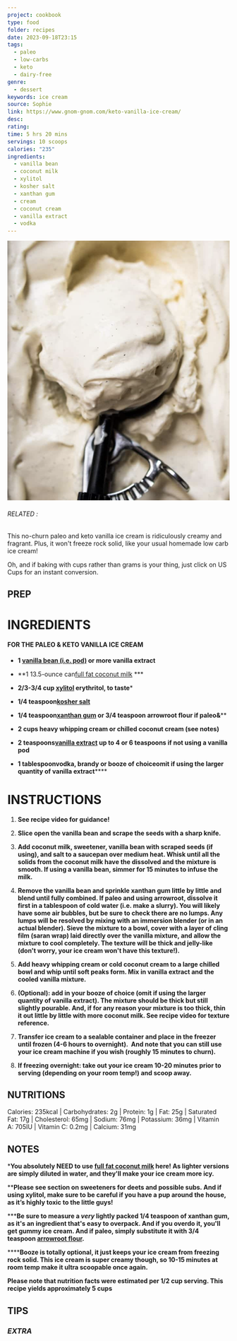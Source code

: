 ```yaml
---
project: cookbook
type: food
folder: recipes
date: 2023-09-18T23:15
tags:
  - paleo
  - low-carbs
  - keto
  - dairy-free
genre:
  - dessert
keywords: ice cream
source: Sophie
link: https://www.gnom-gnom.com/keto-vanilla-ice-cream/
desc: 
rating: 
time: 5 hrs 20 mins
servings: 10 scoops
calories: "235"
ingredients:
  - vanilla bean
  - coconut milk
  - xylitol
  - kosher salt
  - xanthan gum
  - cream
  - coconut cream
  - vanilla extract
  - vodka
---
```


![IMAGE](image_114.png)

###### *RELATED* : 

This no-churn paleo and keto vanilla ice cream is ridiculously creamy and fragrant. Plus, it won't freeze rock solid, like your usual homemade low carb ice cream!

Oh, and if baking with cups rather than grams is your thing, just click on US Cups for an instant conversion.

## PREP


# INGREDIENTS

#### **FOR THE PALEO & KETO VANILLA ICE CREAM**

- **1 [vanilla bean (i.e. pod)](https://amzn.to/2Hlbc8M) or more vanilla extract**
    
- **1 13.5-ounce can[full fat coconut milk](https://amzn.to/2IG1URJ) ***
    
- **2/3-3/4 cup [xylitol](http://amzn.to/2gK9HkU) erythritol, to taste***
    
- **1/4 teaspoon[kosher salt](https://amzn.to/2uM2LxM)**
    
- **1/4 teaspoon[xanthan gum](https://amzn.to/2uKe4GF) or 3/4 teaspoon arrowroot flour if paleo&****
    
- **2 cups heavy whipping cream or chilled coconut cream (see notes)**
    
- **2 teaspoons[vanilla extract](http://amzn.to/2gVTsV4) up to 4 or 6 teaspoons if not using a vanilla pod**
    
- **1 tablespoonvodka, brandy or booze of choiceomit if using the larger quantity of vanilla extract******


# INSTRUCTIONS

1. **See recipe video for guidance!**
    
2. **Slice open the vanilla bean and scrape the seeds with a sharp knife.** 
    
3. **Add coconut milk, sweetener, vanilla bean with scraped seeds (if using), and salt to a saucepan over medium heat. Whisk until all the solids from the coconut milk have the dissolved and the mixture is smooth. If using a vanilla bean, simmer for 15 minutes to infuse the milk.**  
    
4. **Remove the vanilla bean and sprinkle xanthan gum little by little and blend until fully combined. If paleo and using arrowroot, dissolve it first in a tablespoon of cold water (i.e. make a slurry). You will likely have some air bubbles, but be sure to check there are no lumps. Any lumps will be resolved by mixing with an immersion blender (or in an actual blender). Sieve the mixture to a bowl, cover with a layer of cling film (saran wrap) laid directly over the vanilla mixture, and allow the mixture to cool completely. The texture will be thick and jelly-like (don't worry, your ice cream won't have this texture!).** 
    
5. **Add heavy whipping cream or cold coconut cream to a large chilled bowl and whip until soft peaks form. Mix in vanilla extract and the cooled vanilla mixture.** 
    
6. **(Optional): add in your booze of choice (omit if using the larger quantity of vanilla extract). The mixture should be thick but still slightly pourable. And, if for any reason your mixture is too thick, thin it out little by little with more coconut milk. See recipe video for texture reference.**  
    
7. **Transfer ice cream to a sealable container and place in the freezer until frozen (4-6 hours to overnight).  And note that you can still use your ice cream machine if you wish (roughly 15 minutes to churn).** 
      
8. **If freezing overnight: take out your ice cream 10-20 minutes prior to serving (depending on your room temp!) and scoop away.**


## NUTRITIONS

Calories: 235kcal | Carbohydrates: 2g | Protein: 1g | Fat: 25g | Saturated Fat: 17g | Cholesterol: 65mg | Sodium: 76mg | Potassium: 36mg | Vitamin A: 705IU | Vitamin C: 0.2mg | Calcium: 31mg

## NOTES

***You absolutely NEED to use [full fat coconut milk](http://amzn.to/2x9N7Lq) here! As lighter versions are simply diluted in water, and they'll make your ice cream more icy.**

****Please see section on sweeteners for deets and possible subs. And if using xylitol, make sure to be careful if you have a pup around the house, as it’s highly toxic to the little guys!**

*****Be sure to measure a _very_ lightly packed 1/4 teaspoon of xanthan gum, as it's an ingredient that's easy to overpack. And if you overdo it, you'll get gummy ice cream. And if paleo, simply substitute it with 3/4 teaspoon [arrowroot flour](https://amzn.to/2F6LmzA).** 

******Booze is totally optional, it just keeps your ice cream from freezing rock solid. This ice cream is super creamy though, so 10-15 minutes at room temp make it ultra scoopable once again.** 

**Please note that nutrition facts were estimated per 1/2 cup serving. This recipe yields approximately 5 cups**


## TIPS



### *EXTRA*



